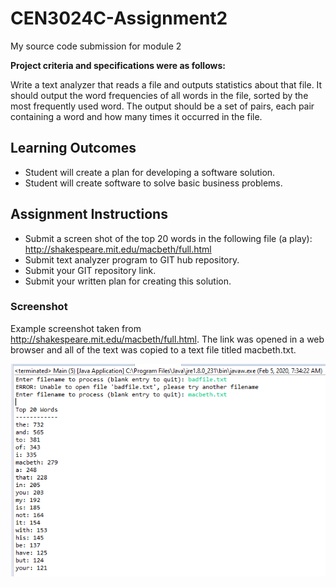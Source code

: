 # CEN3024C-Assignment2
My source code submission for module 2

**Project criteria and specifications were as follows:**

Write a text analyzer that reads a file and outputs statistics about that file. It should output the word frequencies of all words in the file, sorted by the most frequently used word. The output should be a set of pairs, each pair containing a word and how many times it occurred in the file.

## Learning Outcomes
- Student will create a plan for developing a software solution.
- Student will create software to solve basic business problems.

## Assignment Instructions
- Submit a screen shot of the top 20 words in the following file (a play): http://shakespeare.mit.edu/macbeth/full.html
- Submit text analyzer program to GIT hub repository.
- Submit your GIT repository link.
- Submit your written plan for creating this solution.

### Screenshot

Example screenshot taken from http://shakespeare.mit.edu/macbeth/full.html. The link was opened in a web browser and all of the text was copied to a text file titled macbeth.txt.

![Screenshot](img/screenshot.png)